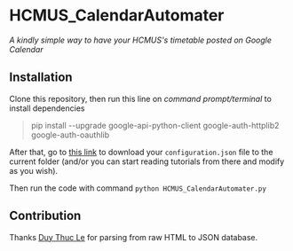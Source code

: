 # HCMUS_CalendarAutomater
*A kindly simple way to have your HCMUS's timetable posted on Google Calendar*

## Installation

Clone this repository, then run this line on *command prompt/terminal* to install dependencies

>pip install --upgrade google-api-python-client google-auth-httplib2 google-auth-oauthlib

After that, go to [this link](https://developers.google.com/calendar/quickstart/python) to download your `configuration.json` file to the current folder (and/or you can start reading tutorials from there and modify as you wish).

Then run the code with command `python HCMUS_CalendarAutomater.py` 

## Contribution

Thanks [Duy Thuc Le](https://github.com/leduykhongngu) for parsing from raw HTML to JSON database.
